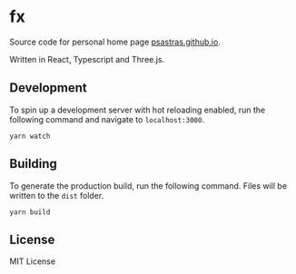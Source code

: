 # fx

Source code for personal home page [psastras.github.io](psastras.github.io).

Written in React, Typescript and Three.js.

## Development

To spin up a development server with hot reloading enabled, run the following command
and navigate to `localhost:3000`.

```shell
yarn watch
```

## Building

To generate the production build, run the following command.  Files will be written to
the `dist` folder.

```shell
yarn build
```

## License

MIT License